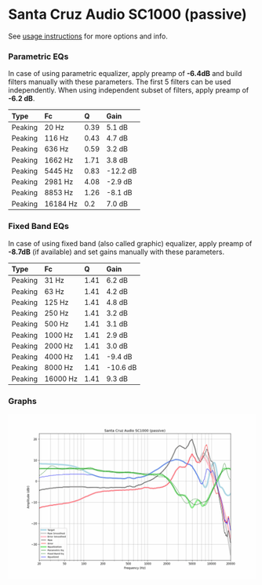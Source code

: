 # Santa Cruz Audio SC1000 (passive)
See [usage instructions](https://github.com/jaakkopasanen/AutoEq#usage) for more options and info.

### Parametric EQs
In case of using parametric equalizer, apply preamp of **-6.4dB** and build filters manually
with these parameters. The first 5 filters can be used independently.
When using independent subset of filters, apply preamp of **-6.2 dB**.

| Type    | Fc       |    Q | Gain     |
|:--------|:---------|:-----|:---------|
| Peaking | 20 Hz    | 0.39 | 5.1 dB   |
| Peaking | 116 Hz   | 0.43 | 4.7 dB   |
| Peaking | 636 Hz   | 0.59 | 3.2 dB   |
| Peaking | 1662 Hz  | 1.71 | 3.8 dB   |
| Peaking | 5445 Hz  | 0.83 | -12.2 dB |
| Peaking | 2981 Hz  | 4.08 | -2.9 dB  |
| Peaking | 8853 Hz  | 1.26 | -8.1 dB  |
| Peaking | 16184 Hz | 0.2  | 7.0 dB   |

### Fixed Band EQs
In case of using fixed band (also called graphic) equalizer, apply preamp of **-8.7dB**
(if available) and set gains manually with these parameters.

| Type    | Fc       |    Q | Gain     |
|:--------|:---------|:-----|:---------|
| Peaking | 31 Hz    | 1.41 | 6.2 dB   |
| Peaking | 63 Hz    | 1.41 | 4.2 dB   |
| Peaking | 125 Hz   | 1.41 | 4.8 dB   |
| Peaking | 250 Hz   | 1.41 | 3.2 dB   |
| Peaking | 500 Hz   | 1.41 | 3.1 dB   |
| Peaking | 1000 Hz  | 1.41 | 2.9 dB   |
| Peaking | 2000 Hz  | 1.41 | 3.0 dB   |
| Peaking | 4000 Hz  | 1.41 | -9.4 dB  |
| Peaking | 8000 Hz  | 1.41 | -10.6 dB |
| Peaking | 16000 Hz | 1.41 | 9.3 dB   |

### Graphs
![](./Santa%20Cruz%20Audio%20SC1000%20(passive).png)